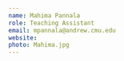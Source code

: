 ```yaml
---
name: Mahima Pannala
role: Teaching Assistant
email: mpannala@andrew.cmu.edu
website: 
photo: Mahima.jpg
---
```


